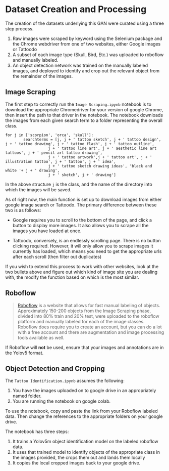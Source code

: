 # Dataset Creation and Processing

The creation of the datasets underlying this GAN were curated using a three step process.

1. Raw images were scraped by keyword using the Selenium package and the Chrome webdriver from one of two websites, either Google images or Tattoodo
2. A subset of each image type (Skull, Bird, Etc.) was uploaded to roboflow and manually labeled.
3. An object detection network was trained on the manually labeled images, and deployed to identify and crop out the relevant object from the remainder of the images.

## Image Scraping

The first step to correctly run the `Image Scraping.ipynb` notebook is to download the appropriate Chromedriver for your version of google Chrome, then insert the path to that driver in the notebook. The notebook downloads the images from each given search term to a folder representing the overall class.

```{python}
for j in ['scorpion', 'orca', 'skull']:
        searchterms = [j, j + ' tattoo sketch', j + ' tattoo design', j + ' tattoo drawing', j + ' tattoo flash', j + ' tattoo outline', 
                   j + ' tattoo line art', j + ' aesthetic line art tattoos', j + ' pencil art tattoo drawing', 
                   j + ' tattoo artwork',j + ' tattoo art', j + ' illustration tattoo', j + ' tattoo', j + ' idea',
                   j + ' tattoo sketch drawing ideas', 'black and white '+ j + ' drawing', 
                   j + ' sketch', j + ' drawing']
```

In the above structure `j` is the class, and the name of the directory into which the images will be saved.

As of right now, the main function is set up to download images from either google image search or Tattoodo. The primary difference between these two is as follows:

- Google requires you to scroll to the bottom of the page, and click a button to display more images. It also allows you to scrape all the images you have loaded at once.

- Tattoodo, conversely, is an endlessly scrolling page. There is no button clicking required. However, it will only allow you to scrape images it currently has loaded, which means you need to get the appropriate urls after each scroll (then filter out duplicates)

If you wish to extend this process to work with other websites, look at the two bullets above and figure out which kind of image site you are dealing with, the modify the function based on which is the most similar.

## Roboflow

> [Roboflow](https://roboflow.com/) is a website that allows for fast manual labeling of objects. Approximately 150-200 objects from the Image Scraping phase, divided into 80% train and 20% test, were uploaded to the roboflow platform and manually labeled for each of the image classes. Roboflow does require you to create an account, but you can do a lot with a free account and there are augmentation and image processing tools available as well.

If Roboflow will **not** be used, ensure that your images and annotations are in the Yolov5 format.

## Object Detection and Cropping

The `Tattoo Identification.ipynb` assumes the following:

1. You have the images uploaded on to google drive in an appropriately named folder.
2. You are running the notebook on google colab.

To use the notebook, copy and paste the link from your Roboflow labeled data. Then change the references to the appropriate folders on your google drive.

The notebook has three steps:

1. It trains a Yolov5m object identification model on the labeled roboflow data.
2. It uses that trained model to identify objects of the appropriate class in the images provided, the crops them out and lands them locally
3. It copies the local cropped images back to your google drive.
